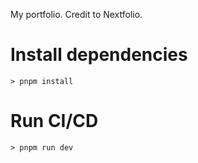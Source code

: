 My portfolio. Credit to Nextfolio.

# Install dependencies
``` > pnpm install ```

# Run CI/CD
``` > pnpm run dev ```